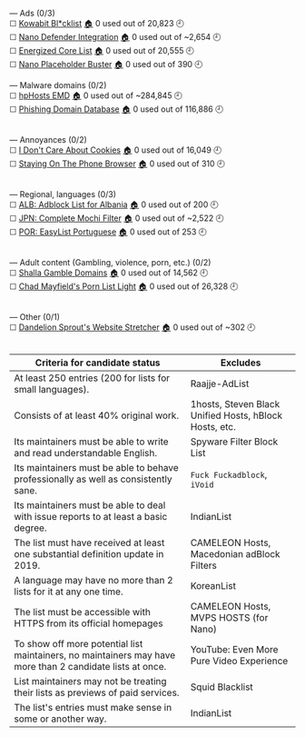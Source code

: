 — Ads (0/3)<br>
☐ [Kowabit Bl\*cklist](https://blocklist.kowabit.de/list.txt) [🏠](https://www.kowabit.de/blcklst/) 0 used out of 20,823 🕘<br>
☐ [Nano Defender Integration](https://raw.githubusercontent.com/NanoAdblocker/NanoFilters/master/NanoMirror/NanoDefender.txt) [🏠](https://github.com/NanoAdblocker/NanoFilters) 0 used out of ~2,654 🕘<br>
☐ [Energized Core List](https://github.com/AdroitAdorKhan/EnergizedProtection/raw/master/core/hosts) [🏠](https://github.com/EnergizedProtection/block/issues) 0 used out of 20,555 🕘<br>
☐ [Nano Placeholder Buster](https://raw.githubusercontent.com/NanoAdblockerLab/NanoContrib/master/dist/placeholder-buster.txt) [🏠](https://github.com/NanoAdblocker/NanoFilters) 0 used out of 390 🕘<br>

— Malware domains (0/2)<br>
☐ [hpHosts EMD](https://hosts-file.net/emd.txt) [🏠](https://hosts-file.net/) 0 used out of ~284,845 🕘<br>
☐ [Phishing Domain Database](https://raw.githubusercontent.com/mitchellkrogza/Phishing.Database/master/phishing-domains-ACTIVE.txt) [🏠](https://github.com/mitchellkrogza/Phishing.Database) 0 used out of 116,886 🕘<br><br>

— Annoyances (0/2)<br>
☐ [I Don't Care About Cookies](https://www.kiboke-studio.hr/i-dont-care-about-cookies/abp/) [🏠](https://www.kiboke-studio.hr/i-dont-care-about-cookies/) 0 used out of 16,049 🕘<br>
☐ [Staying On The Phone Browser](https://raw.githubusercontent.com/DandelionSprout/adfilt/master/stayingonbrowser/Staying%20On%20The%20Phone%20Browser) [🏠](https://github.com/DandelionSprout/adfilt) 0 used out of 310 🕘<br><br>

— Regional, languages (0/3)<br>
☐ [ALB: Adblock List for Albania](https://raw.githubusercontent.com/AnXh3L0/blocklist/master/albanian-easylist-addition/Albania.txt) [🏠](https://github.com/AnXh3L0/blocklist) 0 used out of 200 🕘<br>
☐ [JPN: Complete Mochi Filter](https://raw.githubusercontent.com/eEIi0A5L/adblock_filter/master/all.txt) [🏠](https://github.com/eEIi0A5L/adblock_filter) 0 used out of ~2,522 🕘<br>
☐ [POR: EasyList Portuguese](https://easylist-downloads.adblockplus.org/easylistportuguese.txt) [🏠](https://easylist.to/) 0 used out of 253 🕘<br><br>

— Adult content (Gambling, violence, porn, etc.) (0/2)<br>
☐ [Shalla Gamble Domains](https://raw.githubusercontent.com/cbuijs/shallalist/master/gamble/domains) [🏠](https://github.com/cbuijs/shallalist/) 0 used out of 14,562 🕘<br>
☐ [Chad Mayfield's Porn List Light](https://raw.githubusercontent.com/chadmayfield/my-pihole-blocklists/master/lists/pi_blocklist_porn_top1m.list) [🏠](https://github.com/chadmayfield/my-pihole-blocklists) 0 used out of 26,328 🕘<br><br>

— Other (0/1)<br>
☐ [Dandelion Sprout's Website Stretcher](https://raw.githubusercontent.com/DandelionSprout/adfilt/master/Dandelion%20Sprout's%20Website%20Stretcher.txt) [🏠](https://github.com/DandelionSprout/adfilt) 0 used out of ~302 🕘<br><br>

| Criteria for candidate status | Excludes |
| - | - |
| At least 250 entries (200 for lists for small languages). | Raajje-AdList |
| Consists of at least 40% original work. | 1hosts, Steven Black Unified Hosts, hBlock Hosts, etc. |
| Its maintainers must be able to write and read understandable English. | Spyware Filter Block List |
| Its maintainers must be able to behave professionally as well as consistently sane. | `Fuck Fuckadblock`, `iVoid` |
| Its maintainers must be able to deal with issue reports to at least a basic degree. | IndianList |
| The list must have received at least one substantial definition update in 2019. | CAMELEON Hosts, Macedonian adBlock Filters |
| A language may have no more than 2 lists for it at any one time. | KoreanList |
| The list must be accessible with HTTPS from its official homepages | CAMELEON Hosts, MVPS HOSTS (for Nano) |
| To show off more potential list maintainers, no maintainers may have more than 2 candidate lists at once. | YouTube: Even More Pure Video Experience |
| List maintainers may not be treating their lists as previews of paid services. | Squid Blacklist |
| The list's entries must make sense in some or another way. | IndianList |
